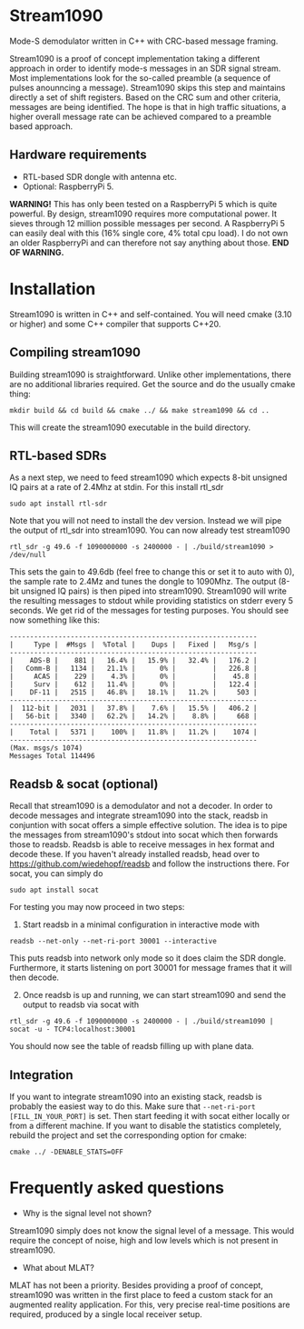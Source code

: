 # Stream1090
Mode-S demodulator written in C++ with CRC-based message framing.

Stream1090 is a proof of concept implementation taking a different approach in order to identify mode-s messages in an SDR signal stream.
Most implementations look for the so-called preamble (a sequence of pulses anounncing a message). Stream1090 skips this step and maintains
directly a set of shift registers. Based on the CRC sum and other criteria, messages are being identified. The hope is that in high traffic
situations, a higher overall message rate can be achieved compared to a preamble based approach.

## Hardware requirements
- RTL-based SDR dongle with antenna etc.
- Optional: RaspberryPi 5.

**WARNING!** This has only been tested on a RaspberryPi 5 which is quite powerful. By design, stream1090 requires more computational power. 
It sieves through 12 million possible messages per second. A RaspberryPi 5 can easily deal with this (16% single core, 4% total cpu load). 
I do not own an older RaspberryPi and can therefore not say anything about those.
**END OF WARNING.**

# Installation
Stream1090 is written in C++ and self-contained. You will need cmake (3.10 or higher) and some C++ compiler that supports C++20.

## Compiling stream1090
Building stream1090 is straightforward. Unlike other implementations, there are no additional libraries required. Get the source and do the usually cmake thing:

```mkdir build && cd build && cmake ../ && make stream1090 && cd ..```

This will create the stream1090 executable in the build directory.

## RTL-based SDRs
As a next step, we need to feed stream1090 which expects 8-bit unsigned IQ pairs at a rate of 2.4Mhz at stdin. For this install rtl_sdr

```sudo apt install rtl-sdr```

Note that you will not need to install the dev version. Instead we will pipe the output of rtl_sdr into stream1090.
You can now already test stream1090

``` rtl_sdr -g 49.6 -f 1090000000 -s 2400000 - | ./build/stream1090 > /dev/null ```

This sets the gain to 49.6db (feel free to change this or set it to auto with 0), the sample rate to 2.4Mz and tunes the dongle to 1090Mhz.
The output (8-bit unsigned IQ pairs) is then piped into stream1090. 
Stream1090 will write the resulting messages to stdout while providing statistics
on stderr every 5 seconds. We get rid of the messages for testing purposes. You should see now something like this:
```
-------------------------------------------------------------
|     Type |  #Msgs |  %Total |    Dups |   Fixed |   Msg/s | 
-------------------------------------------------------------
|    ADS-B |    881 |   16.4% |   15.9% |   32.4% |   176.2 | 
|   Comm-B |   1134 |   21.1% |      0% |         |   226.8 | 
|     ACAS |    229 |    4.3% |      0% |         |    45.8 | 
|     Surv |    612 |   11.4% |      0% |         |   122.4 | 
|    DF-11 |   2515 |   46.8% |   18.1% |   11.2% |     503 | 
-------------------------------------------------------------
|  112-bit |   2031 |   37.8% |    7.6% |   15.5% |   406.2 | 
|   56-bit |   3340 |   62.2% |   14.2% |    8.8% |     668 | 
-------------------------------------------------------------
|    Total |   5371 |    100% |   11.8% |   11.2% |    1074 | 
-------------------------------------------------------------
(Max. msgs/s 1074)
Messages Total 114496
```

## Readsb & socat (optional)
Recall that stream1090 is a demodulator and not a decoder. 
In order to decode messages and integrate stream1090 into the stack,
readsb in conjuntion with socat offers a simple effective solution. 
The idea is to pipe the messages from stream1090's stdout into socat which then forwards those to readsb. 
Readsb is able to receive messages in hex format and decode these.
If you haven't already installed readsb, head over to https://github.com/wiedehopf/readsb and follow the instructions there.
For socat, you can simply do

```sudo apt install socat```

For testing you may now proceed in two steps:
1. Start readsb in a minimal configuration in interactive mode with 

```readsb --net-only --net-ri-port 30001 --interactive```

This puts readsb into network only mode so it does claim the SDR dongle. 
Furthermore, it starts listening on port 30001 for message frames that it will then decode.

2. Once readsb is up and running, we can start stream1090 and send the output to readsb via socat with

```rtl_sdr -g 49.6 -f 1090000000 -s 2400000 - | ./build/stream1090 | socat -u - TCP4:localhost:30001```

You should now see the table of readsb filling up with plane data.

## Integration

If you want to integrate stream1090 into an existing stack, readsb is probably the easiest way to do this. 
Make sure that ```--net-ri-port [FILL_IN_YOUR_PORT]``` is set.
Then start feeding it with socat either locally or from a different machine. 
If you want to disable the statistics completely, rebuild the project and set the corresponding option for cmake:

```cmake ../ -DENABLE_STATS=OFF```


# Frequently asked questions

- Why is the signal level not shown?

Stream1090 simply does not know the signal level of a message. 
This would require the concept of noise, high and low levels which is not present in stream1090.

- What about MLAT?

MLAT has not been a priority. Besides providing a proof of concept, stream1090 was written in the first place to feed a custom stack 
for an augmented reality application. For this, very precise real-time positions are required, produced by a single local receiver setup.
